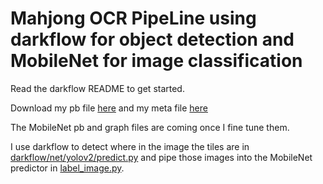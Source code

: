 # Mahjong OCR PipeLine using darkflow for object detection and MobileNet for image classification

Read the darkflow README to get started.

Download my pb file [here](https://drive.google.com/open?id=1KhL4KYRj6sb3ZMhRjsp8EI_BW1Lr-pdn)
and my meta file [here](https://drive.google.com/open?id=17N2DRIk41N6GDpE4ac4wDi8qQQB7Vhce)

The MobileNet pb and graph files are coming once I fine tune them.

I use darkflow to detect where in the image the tiles are in [darkflow/net/yolov2/predict.py](https://github.com/nith822/darkflow/blob/master/darkflow/net/yolov2/predict.py) and pipe those images into the MobileNet predictor in [label_image.py](https://github.com/nith822/darkflow/blob/master/label_image.py).
